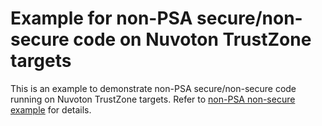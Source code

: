 # Example for non-PSA secure/non-secure code on Nuvoton TrustZone targets

This is an example to demonstrate non-PSA secure/non-secure code running on Nuvoton TrustZone targets.
Refer to [non-PSA non-secure example](https://github.com/OpenNuvoton/NuMaker-mbed-TZ-nonsecure-example) for details.
